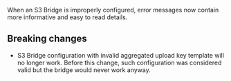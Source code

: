When an S3 Bridge is improperly configured, error messages now contain more informative and easy to read details.

## Breaking changes
* S3 Bridge configuration with invalid aggregated upload key template will no longer work. Before this change, such configuration was considered valid but the bridge would never work anyway.

